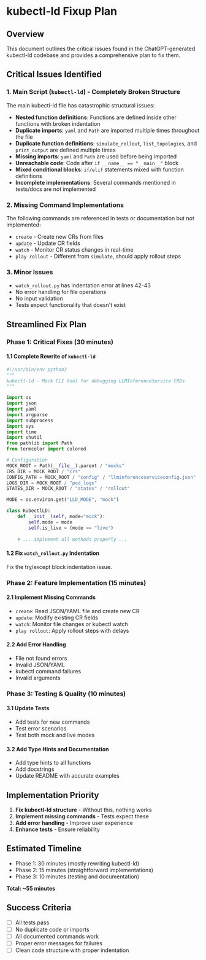 # kubectl-ld Fixup Plan

## Overview

This document outlines the critical issues found in the ChatGPT-generated kubectl-ld codebase and provides a comprehensive plan to fix them.

## Critical Issues Identified

### 1. Main Script (`kubectl-ld`) - Completely Broken Structure

The main kubectl-ld file has catastrophic structural issues:

- **Nested function definitions**: Functions are defined inside other functions with broken indentation
- **Duplicate imports**: `yaml` and `Path` are imported multiple times throughout the file
- **Duplicate function definitions**: `simulate_rollout`, `list_topologies`, and `print_output` are defined multiple times
- **Missing imports**: `yaml` and `Path` are used before being imported
- **Unreachable code**: Code after `if __name__ == "__main__"` block
- **Mixed conditional blocks**: `if/elif` statements mixed with function definitions
- **Incomplete implementations**: Several commands mentioned in tests/docs are not implemented

### 2. Missing Command Implementations

The following commands are referenced in tests or documentation but not implemented:
- `create` - Create new CRs from files
- `update` - Update CR fields
- `watch` - Monitor CR status changes in real-time
- `play rollout` - Different from `simulate`, should apply rollout steps

### 3. Minor Issues

- `watch_rollout.py` has indentation error at lines 42-43
- No error handling for file operations
- No input validation
- Tests expect functionality that doesn't exist

## Streamlined Fix Plan

### Phase 1: Critical Fixes (30 minutes)

#### 1.1 Complete Rewrite of `kubectl-ld`

```python
#!/usr/bin/env python3
"""
kubectl-ld - Mock CLI tool for debugging LLMInferenceService CRDs
"""

import os
import json
import yaml
import argparse
import subprocess
import sys
import time
import shutil
from pathlib import Path
from termcolor import colored

# Configuration
MOCK_ROOT = Path(__file__).parent / "mocks"
CRS_DIR = MOCK_ROOT / "crs"
CONFIG_PATH = MOCK_ROOT / "config" / "llminferenceserviceconfig.json"
LOGS_DIR = MOCK_ROOT / "pod_logs"
STATES_DIR = MOCK_ROOT / "states" / "rollout"

MODE = os.environ.get("LLD_MODE", "mock")

class KubectlLD:
    def __init__(self, mode="mock"):
        self.mode = mode
        self.is_live = (mode == "live")
    
    # ... implement all methods properly ...
```

#### 1.2 Fix `watch_rollout.py` Indentation

Fix the try/except block indentation issue.

### Phase 2: Feature Implementation (15 minutes)

#### 2.1 Implement Missing Commands

- `create`: Read JSON/YAML file and create new CR
- `update`: Modify existing CR fields
- `watch`: Monitor file changes or kubectl watch
- `play rollout`: Apply rollout steps with delays

#### 2.2 Add Error Handling

- File not found errors
- Invalid JSON/YAML
- kubectl command failures
- Invalid arguments

### Phase 3: Testing & Quality (10 minutes)

#### 3.1 Update Tests

- Add tests for new commands
- Test error scenarios
- Test both mock and live modes

#### 3.2 Add Type Hints and Documentation

- Add type hints to all functions
- Add docstrings
- Update README with accurate examples

## Implementation Priority

1. **Fix kubectl-ld structure** - Without this, nothing works
2. **Implement missing commands** - Tests expect these
3. **Add error handling** - Improve user experience
4. **Enhance tests** - Ensure reliability

## Estimated Timeline

- Phase 1: 30 minutes (mostly rewriting kubectl-ld)
- Phase 2: 15 minutes (straightforward implementations)
- Phase 3: 10 minutes (testing and documentation)

**Total: ~55 minutes**

## Success Criteria

- [ ] All tests pass
- [ ] No duplicate code or imports
- [ ] All documented commands work
- [ ] Proper error messages for failures
- [ ] Clean code structure with proper indentation